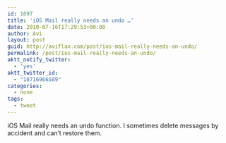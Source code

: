 ```yaml
---
id: 1097
title: 'iOS Mail really needs an undo …'
date: 2010-07-16T17:29:53+00:00
author: Avi
layout: post
guid: http://aviflax.com/post/ios-mail-really-needs-an-undo/
permalink: /post/ios-mail-really-needs-an-undo/
aktt_notify_twitter:
  - 'yes'
aktt_twitter_id:
  - "18716966589"
categories:
  - none
tags:
  - tweet
---
```

iOS Mail really needs an undo function. I sometimes delete messages by accident and can&#8217;t restore them.